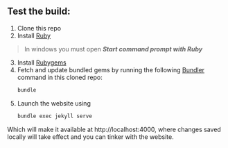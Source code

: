 ## Test the build: 
1. Clone this repo
2. Install [Ruby](https://www.ruby-lang.org/en/documentation/installation/#rubyinstaller)
> In windows you must open ***Start command prompt with Ruby***

3. Install [Rubygems](https://github.com/rubygems/rubygems)
4. Fetch and update bundled gems by running the following [Bundler](https://bundler.io/) command in this cloned repo:
   ```bash
   bundle
   ```
5. Launch the website using
   ```bash
   bundle exec jekyll serve
   ```
Which will make it available at http://localhost:4000,
where changes saved locally will take effect and you can tinker with the website.
